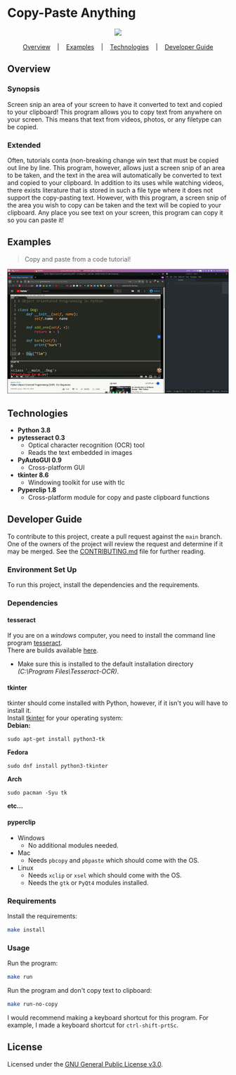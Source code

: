 # Copy-Paste Anything

<p align="center">
    <a href="https://github.com/Alex0Blackwell/copy-paste-anything">
        <img src="./imgs/copy_paste_icon.ico" width="65px">
    </a>
</p>

<p align="center">
  <a href="#overview">Overview</a>
  &nbsp;&nbsp;&nbsp;|&nbsp;&nbsp;&nbsp;
  <a href="#examples">Examples</a>
  &nbsp;&nbsp;&nbsp;|&nbsp;&nbsp;&nbsp;
  <a href="#technologies">Technologies</a>
  &nbsp;&nbsp;&nbsp;|&nbsp;&nbsp;&nbsp;
  <a href="#developer-guide">Developer Guide</a>
</p>

## Overview
### Synopsis
Screen snip an area of your screen to have it converted to text and copied to your clipboard! This program allows you to copy text from anywhere on your screen. This means that text from videos, photos, or any filetype can be copied.

### Extended
Often, tutorials conta (non-breaking change win text that must be copied out line by line. This program, however, allows just a screen snip of an area to be taken, and the text in the area will automatically be converted to text and copied to your clipboard. In addition to its uses while watching videos, there exists literature that is stored in such a file type where it does not support the copy-pasting text. However, with this program, a screen snip of the area you wish to copy can be taken and the text will be copied to your clipboard. Any place you see text on your screen, this program can copy it so you can paste it!


## Examples

> Copy and paste from a code tutorial!

![Screen Recording](./imgs/copy.gif "Copy from videos!")

## Technologies
- **Python 3.8**
- **pytesseract 0.3**
  - Optical character recognition (OCR) tool
  - Reads the text embedded in images
- **PyAutoGUI 0.9**
  - Cross-platform GUI
- **tkinter 8.6**
  - Windowing toolkit for use with tlc
- **Pyperclip 1.8**
  - Cross-platform module for copy and paste clipboard functions


## Developer Guide
To contribute to this project, create a pull request against the
`main` branch. One of the owners of the project will review the
request and determine if it may be merged. See the
[CONTRIBUTING.md](.github/CONTRIBUTING.md) file for further reading.

### Environment Set Up
To run this project, install the dependencies and the requirements.  

### Dependencies
#### tesseract
If you are on a *windows* computer, you need to install the command line program [tesseract](https://github.com/tesseract-ocr/tesseract).  
There are builds available [here](https://github.com/UB-Mannheim/tesseract/wiki).
- Make sure this is installed to the default installation directory *(C:\Program Files\Tesseract-OCR)*.

#### tkinter
tkinter should come installed with Python, however, if it isn't you will have to install it.  
Install [tkinter](https://docs.python.org/3/library/tkinter.html "docs") for your operating system:  
**Debian:**

    sudo apt-get install python3-tk
**Fedora**

    sudo dnf install python3-tkinter
**Arch**

    sudo pacman -Syu tk
**etc...**  

#### pyperclip
- Windows
  - No additional modules needed.
- Mac
  - Needs `pbcopy` and `pbpaste` which should come with the OS.
- Linux
  - Needs `xclip` or `xsel` which should come with the OS.
  - Needs the `gtk` or `PyQt4` modules installed.

### Requirements
Install the requirements:  
```bash
make install
```

### Usage
Run the program:  
```bash
make run
```

Run the program and don't copy text to clipboard:
```bash
make run-no-copy
```

I would recommend making a keyboard shortcut for this program. For example, I made a keyboard shortcut for `ctrl-shift-prtSc`.  

## License
Licensed under the [GNU General Public License v3.0](LICENSE).

